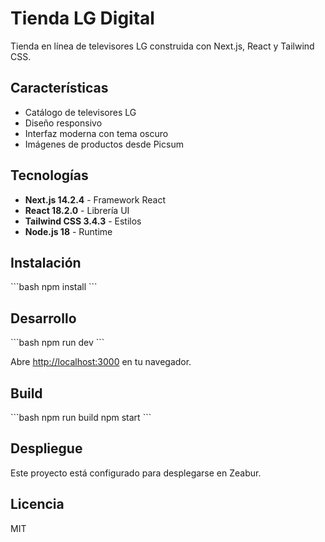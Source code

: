 # Tienda LG Digital

Tienda en línea de televisores LG construida con Next.js, React y Tailwind CSS.

## Características

- Catálogo de televisores LG
- Diseño responsivo
- Interfaz moderna con tema oscuro
- Imágenes de productos desde Picsum

## Tecnologías

- **Next.js 14.2.4** - Framework React
- **React 18.2.0** - Librería UI
- **Tailwind CSS 3.4.3** - Estilos
- **Node.js 18** - Runtime

## Instalación

\`\`\`bash
npm install
\`\`\`

## Desarrollo

\`\`\`bash
npm run dev
\`\`\`

Abre [http://localhost:3000](http://localhost:3000) en tu navegador.

## Build

\`\`\`bash
npm run build
npm start
\`\`\`

## Despliegue

Este proyecto está configurado para desplegarse en Zeabur.

## Licencia

MIT
